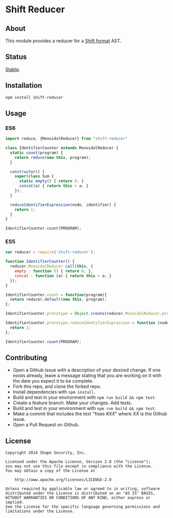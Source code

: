 Shift Reducer
=============


## About

This module provides a reducer for a [Shift format](https://github.com/shapesecurity/shift-spec) AST.


## Status

[Stable](http://nodejs.org/api/documentation.html#documentation_stability_index).


## Installation

```sh
npm install shift-reducer
```


## Usage

### ES6

```js
import reduce, {MonoidalReducer} from "shift-reducer"

class IdentifierCounter extends MonoidalReducer {
  static count(program) {
    return reduce(new this, program);
  }

  constructor() {
    super(class Sum {
      static empty() { return 0; }
      concat(a) { return this + a; }
    });
  }

  reduceIdentifierExpression(node, identifier) {
    return 1;
  }
}

IdentifierCounter.count(PROGRAM);
```

### ES5

```js
var reducer = require('shift-reducer');

function IdentifierCounter() {
  reducer.MonoidalReducer.call(this, {
    empty : function () { return 0; },
    concat : function (a) { return this + a; }
  });
}

IdentifierCounter.count = function(program){
  return reducer.default(new this, program);
};

IdentifierCounter.prototype = Object.create(reducer.MonoidalReducer.prototype);

IdentifierCounter.prototype.reduceIdentifierExpression = function (node, identifier) {
  return 1;
};

IdentifierCounter.count(PROGRAM);
```

## Contributing

* Open a Github issue with a description of your desired change. If one exists already, leave a message stating that you are working on it with the date you expect it to be complete.
* Fork this repo, and clone the forked repo.
* Install dependencies with `npm install`.
* Build and test in your environment with `npm run build && npm test`.
* Create a feature branch. Make your changes. Add tests.
* Build and test in your environment with `npm run build && npm test`.
* Make a commit that includes the text "fixes #*XX*" where *XX* is the Github issue.
* Open a Pull Request on Github.


## License

    Copyright 2014 Shape Security, Inc.

    Licensed under the Apache License, Version 2.0 (the "License");
    you may not use this file except in compliance with the License.
    You may obtain a copy of the License at

        http://www.apache.org/licenses/LICENSE-2.0

    Unless required by applicable law or agreed to in writing, software
    distributed under the License is distributed on an "AS IS" BASIS,
    WITHOUT WARRANTIES OR CONDITIONS OF ANY KIND, either express or implied.
    See the License for the specific language governing permissions and
    limitations under the License.
